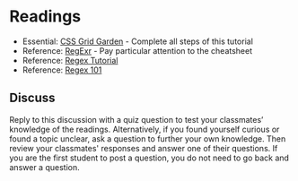 # Readings

- Essential: [CSS Grid Garden](https://cssgridgarden.com/) - Complete all steps of this tutorial
- Reference: [RegExr](https://regexr.com/) - Pay particular attention to the cheatsheet
- Reference: [Regex Tutorial](https://medium.com/factory-mind/regex-tutorial-a-simple-cheatsheet-by-examples-649dc1c3f285)
- Reference: [Regex 101](https://regex101.com/)

## Discuss

Reply to this discussion with a quiz question to test your classmates’ knowledge of the readings. Alternatively, if you found yourself curious or found a topic unclear, ask a question to further your own knowledge. Then review your classmates' responses and answer one of their questions. If you are the first student to post a question, you do not need to go back and answer a question.
